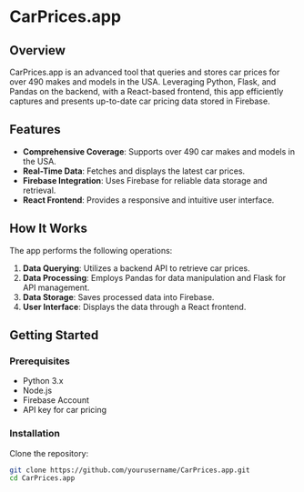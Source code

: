# CarPrices.app

## Overview
CarPrices.app is an advanced tool that queries and stores car prices for over 490 makes and models in the USA. Leveraging Python, Flask, and Pandas on the backend, with a React-based frontend, this app efficiently captures and presents up-to-date car pricing data stored in Firebase.

## Features
- **Comprehensive Coverage**: Supports over 490 car makes and models in the USA.
- **Real-Time Data**: Fetches and displays the latest car prices.
- **Firebase Integration**: Uses Firebase for reliable data storage and retrieval.
- **React Frontend**: Provides a responsive and intuitive user interface.

## How It Works
The app performs the following operations:
1. **Data Querying**: Utilizes a backend API to retrieve car prices.
2. **Data Processing**: Employs Pandas for data manipulation and Flask for API management.
3. **Data Storage**: Saves processed data into Firebase.
4. **User Interface**: Displays the data through a React frontend.

## Getting Started

### Prerequisites
- Python 3.x
- Node.js
- Firebase Account
- API key for car pricing

### Installation
Clone the repository:
```bash
git clone https://github.com/yourusername/CarPrices.app.git
cd CarPrices.app

